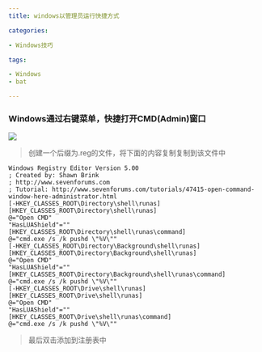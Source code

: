```yaml
---
title: windows以管理员运行快捷方式

categories:

- Windows技巧

tags:

- Windows
- bat

---
```


### Windows通过右键菜单，快捷打开CMD(Admin)窗口

![](https://javaweb-community.oss-cn-beijing.aliyuncs.com/2018/1022/3c3393038d29453cbd1c1a09e9242875.png)

>   创建一个后缀为.reg的文件，将下面的内容复制复制到该文件中

~~~~~~~~~~~~~~~~~~~~~~~~~~~~~~~~~~~~~~~~~~~~~~~~~~~~~~~~~~~~~~~~~~~~~~~~~~~~~~~~
Windows Registry Editor Version 5.00
; Created by: Shawn Brink
; http://www.sevenforums.com
; Tutorial: http://www.sevenforums.com/tutorials/47415-open-command-window-here-administrator.html
[-HKEY_CLASSES_ROOT\Directory\shell\runas]
[HKEY_CLASSES_ROOT\Directory\shell\runas]
@="Open CMD"
"HasLUAShield"=""
[HKEY_CLASSES_ROOT\Directory\shell\runas\command]
@="cmd.exe /s /k pushd \"%V\""
[-HKEY_CLASSES_ROOT\Directory\Background\shell\runas]
[HKEY_CLASSES_ROOT\Directory\Background\shell\runas]
@="Open CMD"
"HasLUAShield"=""
[HKEY_CLASSES_ROOT\Directory\Background\shell\runas\command]
@="cmd.exe /s /k pushd \"%V\""
[-HKEY_CLASSES_ROOT\Drive\shell\runas]
[HKEY_CLASSES_ROOT\Drive\shell\runas]
@="Open CMD"
"HasLUAShield"=""
[HKEY_CLASSES_ROOT\Drive\shell\runas\command]
@="cmd.exe /s /k pushd \"%V\""
~~~~~~~~~~~~~~~~~~~~~~~~~~~~~~~~~~~~~~~~~~~~~~~~~~~~~~~~~~~~~~~~~~~~~~~~~~~~~~~~

>   最后双击添加到注册表中

